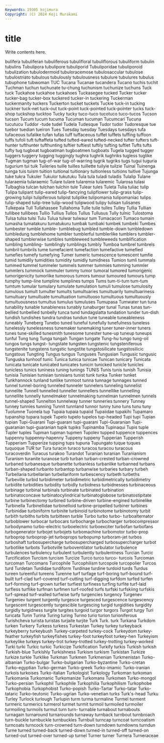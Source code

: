 ```yaml
---
Keywords: 19305 kojimura
Copyright: (C) 2024 Koji Murakami
---
```


# title

Write contents here.



bulifera tubuliferan tubuliferous tubulifloral tubuliflorous tubuliform tubulin tubulins Tubulipora
tubulipore tubuliporid Tubuliporidae tubuliporoid tubulization tubulodermoid tubuloracemose tubulosaccular tubulose tubulostriato
tubulous tubulously tubulousness tubulure tubulures tubulus tubuphone tubwoman TUC Tucana
Tucanae tucandera Tucano tuchis tuchit Tuchman tuchun tuchunate tu-chung tuchunism
tuchunize tuchuns Tuck tuck Tuckahoe tuckahoe tuckahoes Tuckasegee tucked Tucker
tucker tucker-bag tucker-box tuckered tucker-in tuckering Tuckerman tuckermanity tuckers Tuckerton
tucket tuckets Tuckie tuck-in tucking tuckner tuck-net tuck-out tuck-point tuck-pointed
tuck-pointer tucks tuck-shop tuckshop tucktoo Tucky tucky tuco-tuco tucotuco tuco-tucos
Tucson tucson Tucum tucum tucuma Tucuman tucuman Tucumcari Tucuna tucutucu
Tuddor -tude tudel Tudela Tudesque Tudor tudor Tudoresque tue tuebor
tuedian tueiron Tues Tuesday tuesday Tuesdays tuesdays tufa tufaceous tufalike
tufan tufas tuff tuffaceous tuffet tuffets tuffing tuffoon tuffs tufoli
tuft tuftaffeta tufted tufted-eared tufted-necked tufter tufters tuft-hunter tufthunter tufthunting
tuftier tuftiest tuftily tufting tuftlet Tufts tufts tufty tug tugboat
tugboatman tugboatmen tugboats Tugela tugged tugger tuggers tuggery tugging tuggingly
tughra tughrik tughriks tugless tuglike Tugman tugman tug-of-war tug-of-warring tugrik
tugriks tugs tugui tuguria tugurium tui tuik Tuileries tuille tuilles
tuillette tuilyie tuilzie Tuinal Tuinenga tuinga tuis tuism tuition tuitional
tuitionary tuitionless tuitions tuitive Tujunga tuke tukra Tukuler Tukulor tukutuku
Tula tula tuladi tuladis Tulalip Tulane tularaemia tularaemic Tulare tulare
tularemia tularemic Tularosa tulasi Tulbaghia tulcan tulchan tulchin tule Tulear
tules Tuleta Tulia tuliac tulip Tulipa tulipant tulip-eared tulip-fancying tulipflower
tulip-grass tulip-growing tulipi tulipiferous tulipist tuliplike tulipomania tulipomaniac tulips tulip-shaped
tulip-tree tulip-wood tulipwood tulipy tulisan tulisanes Tulkepaia Tull Tullahassee Tullahoma
Tulle tulle tulles Tulley Tullia Tullian tullibee tullibees Tullio Tullius
Tullos Tullus Tullusus Tully tulnic Tulostoma Tulsa tulsa tulsi Tulu
Tulua tulwar tulwaur tum Tumacacori Tumaco tumain tumasha tumatakuru tumatukuru
tumbak tumbaki tumbek tumbeki Tumbes tumbester tumble tumble- tumblebug tumbled
tumble-down tumbledown tumbledung tumblehome tumbler tumblerful tumblerlike tumblers tumbler-shaped tumblerwise
tumbles tumbleweed tumbleweeds tumblification tumbling tumbling- tumblingly tumblings tumbly Tumboa
tumbrel tumbrels tumbril tumbrils tume tumefacient tumefaction tumefactive tumefied tumefies
tumefy tumefying Tumer tumeric tumescence tumescent tumfie tumid tumidily tumidities
tumidity tumidly tumidness Tumion tumli tummals tummed tummel tummeler tummels
tummer tummies tumming tummler tummlers tummock tummuler tummy tumor tumoral
tumored tumorigenic tumorigenicity tumorlike tumorous tumors tumour tumoured tumours tump
tumphy tump-line tumpline tumplines tumps Tums tum-ti-tum tum-tum tumtum tumular
tumulary tumulate tumulation tumuli tumulose tumulosity tumulous tumult tumulter tumults
tumultuaries tumultuarily tumultuariness tumultuary tumultuate tumultuation tumultuoso tumultuous tumultuously tumultuousness
tumultus tumulus tumuluses Tumupasa Tumwater tun tuna tunability tunable tunableness
tunably tunaburger tunal Tunas tunas tun-bellied tunbellied tunbelly tunca tund
tundagslatta tundation tunder tun-dish tundish tundishes tundra tundras tundun tune
tuneable tuneableness tuneably Tuneberg Tunebo tuned tuneful tunefully tunefulness tuneless
tunelessly tunelessness tunemaker tunemaking tuner tuner-inner tuners tunes tune-skilled tunesmith
tunesome tunester tune-up tuneup tuneups tunful Tung tung Tunga tungah
Tungan tungate Tung-hu tungo tung-oil tungos tungs tungst- tungstate tungsten
tungstenic tungsteniferous tungstenite tungstens tungstic tungstite tungstosilicate tungstosilicic tungstous Tungting
Tungus tungus Tunguses Tungusian Tungusic tungusic Tunguska tunhoof tunic Tunica
tunica tunicae Tunican tunicary Tunicata tunicata tunicate tunicated tunicates tunicin
tunicked tunicle tunicles tunicless tunics tuniness tuning tunings TUNIS Tunis
tunis tunish Tunisia tunisia Tunisian tunisian tunisians tunist tunk tunka
Tunker tunket Tunkhannock tunland tunlike tunmoot tunna tunnage tunnages tunned
tunnel tunnel-boring tunneled tunneler tunnelers tunneling tunnelist tunnelite Tunnell tunnelled
tunneller tunnellers tunnellike tunnelling tunnellite tunnelly tunnelmaker tunnelmaking tunnelman tunnelmen
tunnels tunnel-shaped Tunnelton tunnelway tunner tunneries tunnery Tunney tunney tunnies
tunning Tunnit tunnland tunnor tunny tuno tuns tunu tuny Tuolumne
Tuonela tup Tupaia tupaia tupaiid Tupaiidae tupakihi Tupamaro tupanship tupara
tupek Tupelo tupelo tupelos tup-headed Tupi tupi Tupian tupian Tupi-Guarani
Tupi-guarani tupi-guarani Tupi-Guaranian Tupi-guaranian tupi-guaranian tupik tupiks Tupinamba Tupinaqui Tupis
tuple Tupler tuples Tupman tupman tupmen Tupolev tupped tuppence tuppences
tuppenny tuppenny-hapenny Tuppeny tuppeny Tupperian Tupperish Tupperism Tupperize tupping tups
tupuna Tupungato tuque tuques tuquoque TUR tur Tura turacin turaco
turacos turacou turacous turacoverdin Turacus turakoo Turandot Turanian turanian Turanianism
Turanism turanite turanose turb turban turban-crested turban-crowned turbaned turbanesque turbanette
turbanless turbanlike turbanned turbans turban-shaped turbanto turbantop turbanwise turbaries turbary
turbeh Turbellaria turbellarian turbellariform turbescency turbeth turbeths Turbeville turbid turbidimeter
turbidimetric turbidimetrically turbidimetry turbidite turbidities turbidity turbidly turbidness turbidnesses turbinaceous
turbinage turbinal turbinals turbinate turbinated turbination turbinatoconcave turbinatocylindrical turbinatoglobose turbinatostipitate
turbine turbinectomy turbined turbine-driven turbine-engined turbinelike Turbinella Turbinellidae turbinelloid turbine-propelled
turbiner turbines Turbinidae turbiniform turbinite turbinoid turbinotome turbinotomy turbit turbith
turbiths turbits turbitteen turble Turbo turbo turbo- turboalternator turboblower turbocar
turbocars turbocharge turbocharger turbocompressor turbodynamo turbo-electric turboelectric turboexciter turbofan turbofans
turbogenerator turbojet turbojets turbomachine turbomotor turbo-prop turboprop turboprop-jet turboprops turbopump
turboram-jet turbos turboshaft turbosupercharge turbosupercharged turbosupercharger turbot turbotlike turbots Turbotville
turboventilator turbulator turbulence turbulences turbulency turbulent turbulently turbulentness Turcian Turcic
Turcification Turcism turcism Turcize Turco turco turco- turcois Turcoman turcoman
Turcomans Turcophile Turcophilism turcopole turcopolier Turcos turd Turdetan Turdidae turdiform
Turdinae turdine turdoid turds Turdus tureen tureenful tureens Turenne turf
turfage turf-boring turf-bound turf-built turf-clad turf-covered turf-cutting turf-digging turfdom turfed
turfen turf-forming turf-grown turfier turfiest turfiness turfing turfite turf-laid turfless
turflike turfman turfmen turf-roofed turfs turfski turfskiing turfskis turf-spread turf-walled
turfwise turfy turgencies turgency Turgenev Turgeniev turgent turgently turgesce turgesced
turgescence turgescency turgescent turgescently turgescible turgescing turgid turgidities turgidity turgidly
turgidness turgite turgites turgoid turgor turgors Turgot turgy Turi turicata
Turin Turina Turing turing Turino turio turion turioniferous Turishcheva turista
turistas turjaite turjite Turk Turk. turk Turkana Turkdom turken Turkery
Turkess turkess Turkestan Turkey turkey turkeyback turkeyberry turkeybush Turkey-carpeted turkey-cock
Turkeydom turkey-feather turkeyfish turkeyfishes turkey-foot turkeyfoot turkey-hen Turkeyism turkeylike turkeys
turkey-trot turkey-trotted turkey-trotting turkey-worked Turki turki Turkic turkic Turkicize Turkification
Turkify turkis Turkish turkish Turkish-blue Turkishly Turkishness Turkism turkism Turkistan
Turkize turkize turkle Turklike Turkman Turkmen Turkmenian Turkmenistan Turko-albanian Turko-bulgar
Turko-bulgarian Turko-byzantine Turko-cretan Turko-egyptian Turko-german Turko-greek Turko-imamic Turko-iranian turkois turkoises
Turko-italian Turkologist Turkology Turkoman turkoman Turkomania Turkomanic Turkomanize Turkomans Turkomen
Turko-mongol Turko-persian Turkophil Turkophile Turkophilia Turkophilism Turkophobe Turkophobia Turkophobist Turko-popish
Turko-Tartar Turko-tatar Turko-tataric Turko-teutonic Turko-ugrian Turko-venetian turks Turk's-head Turku Turley
Turlock turlough Turlupin turm turma turmaline Turmel turment turmeric turmerics
turmerol turmet turmit turmoil turmoiled turmoiler turmoiling turmoils turmut turn
turn- turnable turnabout turnabouts turnagain turnaround turnarounds turnaway turnback turnbout
turnbroach turn-buckle turnbuckle turnbuckles Turnbull turncap turncoat turncoatism turncoats turncock
turn-crowned turn-down turndown turndowns turndun Turne turned turned-back turned-down turned-in
turned-off turned-on turned-out turned-over turned-up turnel Turner turner Turnera Turneraceae
